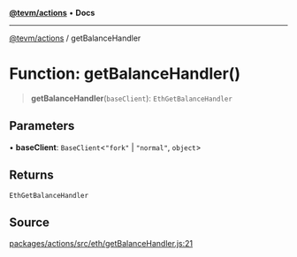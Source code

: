 [**@tevm/actions**](../README.md) • **Docs**

***

[@tevm/actions](../globals.md) / getBalanceHandler

# Function: getBalanceHandler()

> **getBalanceHandler**(`baseClient`): `EthGetBalanceHandler`

## Parameters

• **baseClient**: `BaseClient`\<`"fork"` \| `"normal"`, `object`\>

## Returns

`EthGetBalanceHandler`

## Source

[packages/actions/src/eth/getBalanceHandler.js:21](https://github.com/evmts/tevm-monorepo/blob/main/packages/actions/src/eth/getBalanceHandler.js#L21)
